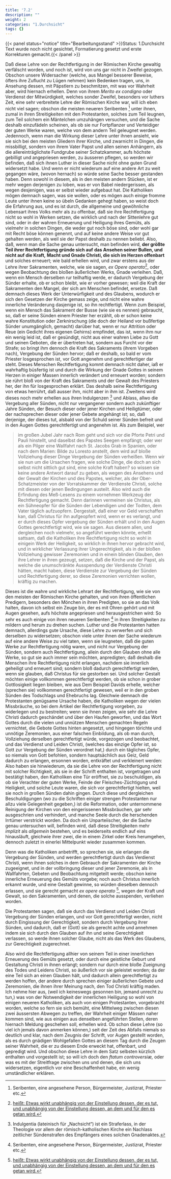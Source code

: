 ```yaml
---
title: '7.2'
description: ""
weight: 2
categories: "1.Durchsicht"
tags: {}
---
```


{{< panel status="notice" title="Bearbeitungsstand" >}}Status: 1.Durchsicht
Text wurde noch nicht gesichtet, Formatierung gesetzt und erste Korrekturen gemacht.{{< /panel >}}

<!-- Seite 278 -->


Daß diese Lehre von der Rechtfertigung
in der Römischen Kirche gewaltig verfälscht worden,
und noch ist, wird von uns gar nicht in Zweifel gezogen.
Obschon unsere Widersacher (welche, aus Mangel besserer
Beweise, öfters ihre Zuflucht zu Lügen nehmen)
kein Bedenken tragen, uns, in Ansehung dessen,
mit Päpstlern zu beschmitzen, mit was vor Wahrheit
aber, wird hiernach erhellen. Denn von ihrem *Merito*
*ex condigno* oder Verdienst der Mitwürdigkeit,
welches sonder Zweifel, besonders vor luthers Zeit,
eine sehr verbreitete Lehre der Römischen Kirche war, will
ich eben nicht viel sagen; obschon die meisten neueren
Seribenten [^b_07_02_01] unter ihnen, zumal in ihren Streitigkeiten
mit den Protestanten, solches zum Teil leugnen, zum
Teil solchem ein Mäntelchen umzuhängen versuchen, und
die Sache deshalb einzufädeln scheinen, als ob sie nur Fortpflanzer
und Verteidiger der guten Werke waren,
welche von dem andern Teil geleugnet werden. Jedennoch,
wenn man die Wirkung dieser Lehre unter<!-- Seite 279 -->
ihnen ansieht, wie sie sich bei den meisten Gliedern ihrer
Kirche, und zwarnicht in Dingen, die missbilligt,
sondern von ihrem Vater Papst und allen seinen Anhängern,
als die allereinträglichste Fundgrube seiner
Schatzkammer, aufs höchste gebilligt und angepriesen
werden, zu äusseren pflegen, so werden wir befinden,
daß sich ihnen Luther in dieser Sache nicht ohne guten
Grund widersetzt habe. Und wenn er nicht wiederum
auf eine andere Art zu weit gegangen wäre, (wovon
hernach) so würde seine Sache besser gestanden haben.
Denn sowohl in diesem, als in den meisten andern
Stücken, ist er mehr wegen derjenigen zu loben,
was er von Babel niedergerissen, als wegen desjenigen,
was er selbst wieder aufgebaut hat. Die Katholiken
mögen demnach sagen, was sie wollen, oder es mögen
auch einige fromme Leute unter ihnen keine so übeln Gedanken
gehegt haben, so weist doch die Erfahrung aus,
und es ist durch, die allgemeine und gewöhnliche Lebensart
ihres Volks mehr als zu offenbar, daß sie ihre
Rechtfertigung nicht so wohl in Werken setzen, die
wirklich und nach der Sittenlehre gut sind, oder in der
wahren Erneuerung und Heiligung ihres Gemüts, als
vielmehr in solchen Dingen, die weder gut noch böse sind,
oder wohl gar mit Recht böse können genennt, und auf
keine andere Weise vor gut gehalten werden, als weil sie
der Papst deshalb zu nennen beliebt. Also, daß, wenn
man die Sache genau untersucht, man befinden wird,
**der größte Teil ihrer Rechtfertigung gründe sich auf**
**das Ansehen seiner Bullen, und nicht auf die Kraft,**
**Macht und Gnade Christi, die sich im Herzen offenbart**
und solches erneuert; wie bald erhellen wird, und
zwar erstens aus der Lehre ihrer Sakramenten, welche,
wie sie sagen, *ex Opere operato*[^b_07_02_02], oder wegen Beobachtung
des bloßen äußerlichen Werks, Gnade
verleihen. Daß, wenn ein Mensch derselben rur
teilhaftig werde, er dadurch Vergebung der Sünder<!-- Seite 280 -->
erhalte, ob er schon bleibt, wie er vorher gewesen;
weil die Kraft der Sakramenten den Mangel, der sich
am Menschen befindet, ersetze. Daß demnach dieses
Werk der Unterwürfigkeit und des Glaubens, wodurch
er sich den Gesetzen der Kirche gemass zeige, und nicht
eine wahre innerliche Veränderung dasjenige ist, so ihn
rechtfertigt. Wenn zum Beispiel, wenn ein Mensch das
Sakrament der Busse (wie sie es nennen) gebraucht,
so, daß er seine Sünden einem Priester her erzählt, ob
er schon keine wahre Konstitution oder Zerknirschung
(die doch der Heiland vor bußfertige Sünder unumgänglich,
gemacht) darüber hat, wenn er nur Attrition
oder Reue (ein Gedicht ihres eigenen Gehirns) empfindet,
das ist, wenn ihm nur ein wenig leid ist, daß er gesündigt,
nicht aus einer wahren Liebe zu Gott und seinen
Geboten, die er übertreten hat, sondern aus
Furcht vor der Strafe; so bringt ihm dennoch die
Kraft des Sakraments (ihrem Vorgeben nach), Vergebung
der Sünden hervor; daß er deshalb, so bald er
vom Priester losgesprochen ist, vor Gott angenehm
und gerechtfertiger dar steht. Dieses Menschen Rechtfertigung
kommt demnach nicht daher, iaß er wahrhaftig
büsfertig ist und durch die Wirkung der Gnade
Gottes in seinem Herzen in einiger Massen innerlich
verändert und erneuert worden; sondern sie rührt
bloß von der Kraft des Sakraments und der Gewalt
des Priesters her, der ihn für losgesprochen erklärt.
Das deshalb seine Rechtfertigung von etwas herrührt,
daß ausser ihm, nicht aber in ihm ist. Zweitens wird
dieses noch mehr erhellen aus ihren Indulgenzen [^b_07_02_03] und Ablass,
allwo die Vergebung aller Sünden, nicht nur vergangener
sondern auch zukünftiger Jahre Sünden,
der Besuch dieser oder jener Kirchen und Heiligtümer,
oder der nachsprechen dieser oder jener Gebete
angehängt ist; so, daß derjenige, der dieses tut,
alsbald von der Schuld seiner Sünden befreit und in<!-- Seite 282 -->
den Augen Gottes gerechtfertigt und angenehm ist.
Als zum Beispiel, wer

> im großen Jubel Jahr
> nach Rom geht und sich vor die Pforte Petri und
> Pauli hinstellt, und daselbst des Papstes Seegen
> empfängt; oder wer als ein Pilger eine Wallfahrt
> nach St. Jacobs Grab in Spanien, oder nach
> dem Marien: Bilde zu Loresto anstellt, dem
> wird auf bloße Vollziehung dieser Dinge Vergebung
> der Sünden verheißen. Wenn wir sie nun
> um die Ursachen fragen, wie solche Dinge, die doch
> an sich selbst nicht sittlich gut sind, eine solche Kraft
> haben? so wissen sie keine andere Antwort darauf
> zu geben, als wegen des Ansehens und der Gewalt
> der Kirchen und des Papstes, welcher, als
> der Ober-Schatzmeister von der Vorratskammer
> der Verdienste Christi, solche mit diesen oder
> jenen Bedingungen austeilt. Also wird auch die
> Erfindung des Meß-Lesens zu einem vornehmen
> Werkzeug der Rechtfertigung gemacht. Denn
> darinnen vermeinen sie Christus, als ein Sühneopfer
> für die Sünden der Lebendigen und der Todten,
> dem Vater täglich aufzuopfern. Dergestalt,
> daß einer vor Geld verschaffen kan, daß Christus
> für ihn aufgeopfert wird, wenn er es verlangt, und
> er durch dieses Opfer vergebung der Sünden erhält
> und in den Augen Gottes gerechtfertigt wird, wie
> sie sagen. Aus diesem allen, und dergleichen noch
> vielmehr, so angeführt werden könnte, erhellt sattsam,
> daß die Katholiken ihre Rechtfertigung nicht so
> wohl in einigein Werk der Heiligkeit, so wirklich
> in ihnen hervor gebracht wird, und in wirklicher
> Verlassung ihrer Ungerechtigkeit, als in der bloßen
> Vollziehung gewisser Zeremonien und in einein blinden
> Glauben, den ihre Lehrer in ihren gezeugt,
> setzen, daß die Kirche und der Papst, als welche
> die unumschränkte Ausspendung der Verdienste Christi<!-- Seite 282 -->
> hätten, macht haben, diese Verdienste zur Vergebung
> der Sünden und Rechtfertigung derer, so
> diese Zeremonien verrichten wollen, kräftig zu machen.

Dieses ist die wahre und wirkliche Lehrart
der Rechtfertigung, wie sie von den meisten der
Römischen Kirche gehalten, und von ihren öffentlichen
Predigern, besonders den Mönchen in ihren
Predigten, so sie an das Volk halten, davon ich selbst
ein Zeuge bin, der es mit Ohren gehört und mit Augen
gesehen, aufs höchste angepriesen und herausgestrichen
wird: So sehr es auch einige von ihren neueren
Seribenten [^b_07_02_01] in ihren Streitigkeiten zu mildern und
herum zu drehen suchen. Luther und die Protestanten
hatten demnach, allerdings gute Ursache, diese
Lehre zu verwerfen und sich derselben zu widersetzen;
obschon viele unter ihnen der Sache wiederum auf eine
andere Weise zu viel taten, wenn sie leugneten,
daß die guten Werke zur Rechtfertigung nötig
waren, und nicht nur Vergebung der Sünden,
sondern auch Rechtfertigung, allein durch den
Glauben ohne alle Werke, so gut sie auch immer
sein möchten, anpredigten; daß deshalb die Menschen
ihre Rechtfertigung nicht erlangen, nachdem sie innerlich
geheiligt und erneuert sind; sondern bloß dadurch
gerechtfertigt werden, wenn sie glauben, daß Christus
für sie gestorben sei. Und solcher Gestalt möchten
einige vollkommen gerechtfertigt werden, ob sie
schon in grober Gottlosigkeit liegen bleiben, wie aus
Dem Beispiel Davids erhelle, welcher (sprechen sie)
vollkommen gerechtfertigt gewesen, weil er in den groben
Sünden des Todschlags und Ehebruchs lag.
Gleichwie demnach die Protestanten genügsame Ursache
haben, die Katholiken wegen der vielen Missbräuche,
so bei dem Artikel der Rechtfertigung vorgeben,
zu widerlegen und zu bestreiten; wenn sie ihnen zeigen,
wie sehr die Lehre Christi dadurch geschändet und über<!-- Seite 283 -->
den Haufen geworfen, und das Wort Gottes durch die
vielen und unnützen Menschen gemachten Regeln vernichtet,
die Gebote Gottes hinten angesetzt, und hingegen
törichte und unnötige Zeremonien, aus einer falschen
Einbildung, als ob man durch, Vollziehung derselben
gerechtfertigt würde, vorgezogen und beobachtet, und
das Verdienst und Leiden Christi, (welches das einzige
Opfer ist, so Gott zur Vergebung der Sünden
verordnet hat,) durch ein tägliches Opfer, so niemals
von Gott befohlen, sondern hauptsächlich aus Geiz,
Geld dadurch zu erlangen, ersonnen worden,
entkräftet und verkleinert werden: Also haben sie hinwiederum,
da sie die Lehre von der Rechtfertigung
nicht mit solcher Richtigkeit, als sie in der Schrift enthalten
ist, vorgetragen und bestätigt haben, den
Katholiken eine Tür eröffnet, sie zu beschuldigen, als
ob sie Verachter der guten Werke, Feinde der Fleisches-Züchtigung
und Heiligkeit, und solche Leute waren,
die sich vor gerechtfertigt hielten, weil sie noch
in großen Sünden dahin gingen. Durch diese und
dergleichen Beschuldigungen (wo zu die Schriften einiger
strengen Protestanten nur allzu viele Gelegenheit
gegeben,) ist die Reformation, oder unternommene
Reinigung der Kirchen von den eingerissenen
Missbräuchen, gar sehr ausgeschrien und verhindert,
und manche Seele durch die herschenden Irrtümer
verstrickt worden. Da doch ein Unparteiischer, der
die Sache genau untersuchen will, befinden wird, daß
diese Streitigkeiten mehr *implizit* als *allgemein* bestehen,
und es beiderseits endlich auf eins hinausläuft,
gleichwie ihrer zwei, die in einem Zirkel oder Kreis
herumgehen, dennoch zuletzt in einerlei Mittelpunkt
wieder zusammen kommen.

Denn was die Katholiken anbetrifft, so sprechen sie,
sie erlangen die Vergebung der Sünden, und
werden gerechtfertigt durch das Verdienst Christi,<!-- Seite 284 -->
wenn ihnen solches in dem Gebrauch der Sakramenten
der Kirche zugeeignet, und in der vollbringung
dieser und jener Zeremonie, als in Wallfahrten,
Gebeten und Beobachtung mitgeteilt
werde; obschon keine innerliche Erneuerung
des Gemüts vorgebe; noch auch Christus innerlich
erkannt wurde, und eine Gestalt gewinne,
so würden dieselben dennoch erlassen, und sie gerecht
gemacht *ex opere operato* [^b_07_02_02], wegen der Kraft
und Gewalt, so den Sakramenten, und denen,
die solche ausspenden, verliehen worden.

Die Protestanten sagen, daß sie durch das Verdienst
und Leiden Christi Vergebung der Sünden
erlangen, und vor Gott gerechtfertigt werden,
nicht durch Eingissung der Gerechtigkeit,
sondern durch Vergebung ihrer Sünden, und
dadurch, daß er (Gott) sie als gerecht achte und annehmen
indem sie sich durch den Glauben auf ihn
und seine Gerechtigkeit verlassen, so werde ihnen
solcher Glaube, nicht als das Werk des Glaubens,
zur Gerechtigkeit zugerechnet.

Also wird die Rechtfertigung allhier von seinem
Teil in einer innerlichen Erneuerung des Gemüts
gesetzt, oder durch eine geistliche Geburt und Gestaltung
Christi in ihnen erlangt; sondern nur durch eine
bloße Zueignung des Todes und Leidens Christi, so
äußerlich vor sie geleistet worden; da der eine Teil
sich an einen Glauben hält, und dadurch allein gerechtfertigt
zu werden hoffen, der andere durch sprechen
einiger äußerlichen Gebete und Zeremonien, die ihnen
ihrer Meinung nach, den Tod Christi kräftig maden.
Ich nehme hier aus, (weil ich keineswegs gesonnen
bin, jemand unrecht zu tun,) was von der Notwendigkeit
der innerlichen Heiligung so wohl von einigen
neueren Katholiken, als auch von einigen Protestanten,
vorgebracht worden, welche so fern sie sich bemüht,<!-- Seite 285 -->
eine Mittelweg zwischen diesen zwei äussersten Abwegen
zu treffen, der Wahrheit einiger Mässen naher
kommen sind, wie aus einigen aus denselben angeführten
Stellen, deren hiernach Meldung geschehen soll, erhellen
wird. Ob schon diese Lehre (so viel ich jemals davon
anmerken können,) seit der Zeit des Abfalls niemals
so deutlich und klar, nach dem Zeugnis der
Schrift, vor Augen gestellt worden, als es durch gnädigen
Wohlgefallen Gottes an diesem Tag durch die
Zeugen seiner Wahrheit, die er zu diesem Ende erweckt
hat, offenbart, und gepredigt wird. Und obschon
diese Lehre in dem Satz selbsten kürzlich enthalten
und vorgestellt ist; so will ich doch den *ftatum controversiæ,*
oder was es mit der Streitfrage zwischen
uns und denen, die sich uns widersetzen, eigentlich vor
eine Beschaffenheit habe, ein wenig umständlicher erklären.

<!-- Fussnoten -->

[^b_07_02_01]: Seribenten, eine angesehene Person, Bürgermeister, Justizrat, Priester etc.
[^b_07_02_02]: [heißt: Etwas wirkt unabhängig von der Einstellung dessen, der es tut, und unabhängig von der Einstellung dessen, an dem und für den es getan wird.](https://de.wikipedia.org/wiki/Ex_opere_operato)
[^b_07_02_03]: Indulgentia (lateinisch für „Nachsicht“) ist ein Straferlass, in der Theologie vor allem der römisch-katholischen Kirche ein Nachlass zeitlicher Sündenstrafen des Empfängers eines solchen Gnadenaktes.